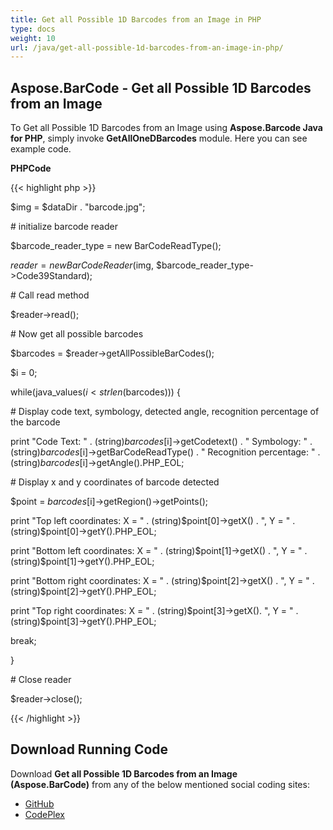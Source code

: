 ```yaml
---
title: Get all Possible 1D Barcodes from an Image in PHP
type: docs
weight: 10
url: /java/get-all-possible-1d-barcodes-from-an-image-in-php/
---
```


## **Aspose.BarCode - Get all Possible 1D Barcodes from an Image**
To Get all Possible 1D Barcodes from an Image using **Aspose.Barcode Java for PHP**, simply invoke **GetAllOneDBarcodes** module. Here you can see example code.

**PHPCode**

{{< highlight php >}}

 $img = $dataDir . "barcode.jpg";

\# initialize barcode reader

$barcode_reader_type = new BarCodeReadType();

$reader = new BarCodeReader($img, $barcode_reader_type->Code39Standard);

\# Call read method

$reader->read();

\# Now get all possible barcodes

$barcodes = $reader->getAllPossibleBarCodes();

$i = 0;

while(java_values($i < strlen($barcodes))) {

\# Display code text, symbology, detected angle, recognition percentage of the barcode

print "Code Text: " . (string)$barcodes[$i]->getCodetext() . " Symbology: " . (string)$barcodes[$i]->getBarCodeReadType() . " Recognition percentage: " . (string)$barcodes[$i]->getAngle().PHP_EOL;

\# Display x and y coordinates of barcode detected

$point = $barcodes[$i]->getRegion()->getPoints();

print "Top left coordinates: X = " . (string)$point[0]->getX() . ", Y = " . (string)$point[0]->getY().PHP_EOL;

print "Bottom left coordinates: X = " . (string)$point[1]->getX() . ", Y = " . (string)$point[1]->getY().PHP_EOL;

print "Bottom right coordinates: X = " . (string)$point[2]->getX() . ", Y = " . (string)$point[2]->getY().PHP_EOL;

print "Top right coordinates: X = " . (string)$point[3]->getX(). ", Y = " . (string)$point[3]->getY().PHP_EOL;

break;

}

\# Close reader

$reader->close();

{{< /highlight >}}
## **Download Running Code**
Download **Get all Possible 1D Barcodes from an Image (Aspose.BarCode)** from any of the below mentioned social coding sites:

- [GitHub](https://github.com/aspose-barcode/Aspose.BarCode-for-Java/blob/master/Plugins/Aspose_Barcode_Java_for_PHP/src/aspose/barcode/WorkingWithBarcodeRecognition/AdvancedBarcodeRecognitionFeatures/GetAllOneDBarcodes.php)
- [CodePlex](https://asposebarcodejavaphp.codeplex.com/SourceControl/latest#src/aspose/barcode/WorkingWithBarcodeRecognition/AdvancedBarcodeRecognitionFeatures/GetAllOneDBarcodes.php)
